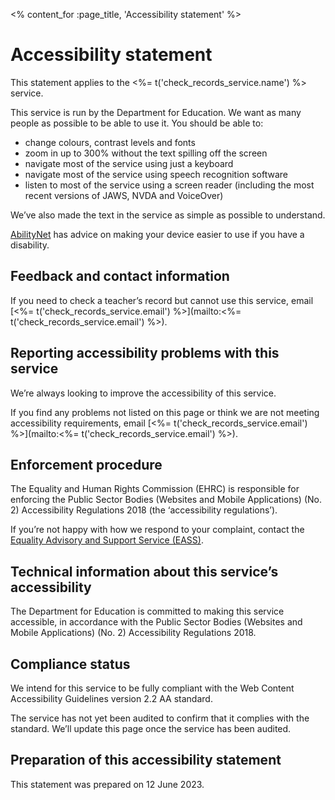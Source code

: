 <% content_for :page_title, 'Accessibility statement' %>

# Accessibility statement

This statement applies to the <%= t('check_records_service.name') %> service.

This service is run by the Department for Education. We want as many people as possible to be able to use it. You should be able to:

- change colours, contrast levels and fonts
- zoom in up to 300% without the text spilling off the screen
- navigate most of the service using just a keyboard
- navigate most of the service using speech recognition
  software
- listen to most of the service using a screen reader (including the most recent
  versions of JAWS, NVDA and VoiceOver)

We’ve also made the text in the service as simple as possible to understand.

[AbilityNet](https://mcmw.abilitynet.org.uk/) has advice on making your device
easier to use if you have a disability.

## Feedback and contact information

If you need to check a teacher’s record but cannot use this service, email [<%= t('check_records_service.email') %>](mailto:<%= t('check_records_service.email') %>).


## Reporting accessibility problems with this service

We’re always looking to improve the accessibility of this service.

If you find any problems not listed on this page or think we are not meeting accessibility requirements, email [<%= t('check_records_service.email') %>](mailto:<%= t('check_records_service.email') %>).

## Enforcement procedure

The Equality and Human Rights Commission (EHRC) is responsible for enforcing
the Public Sector Bodies (Websites and Mobile Applications) (No. 2)
Accessibility Regulations 2018 (the ‘accessibility regulations’).

If you’re not happy with how we respond to your complaint, contact the
[Equality Advisory and Support Service
(EASS)](https://www.equalityadvisoryservice.com/).

## Technical information about this service’s accessibility

The Department for Education is committed to making this service accessible, in
accordance with the Public Sector Bodies (Websites and Mobile Applications)
(No. 2) Accessibility Regulations 2018.

## Compliance status

We intend for this service to be fully compliant with the Web Content
Accessibility Guidelines version 2.2 AA standard.

The service has not yet been audited to confirm that it complies with the
standard. We’ll update this page once the service has been audited.

## Preparation of this accessibility statement

This statement was prepared on 12 June 2023.
